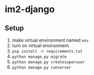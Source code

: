 # im2-django

## Setup

1. make virtual environment named `env`
2. turn on virtual environment
3. `pip install -r requirements.txt`
4. `python manage.py migrate`
5. `python manage.py createsuperuser`
6. `python manage.py runserver`

